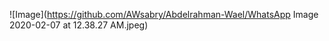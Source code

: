 ![Image](https://github.com/AWsabry/Abdelrahman-Wael/WhatsApp Image 2020-02-07 at 12.38.27 AM.jpeg)
